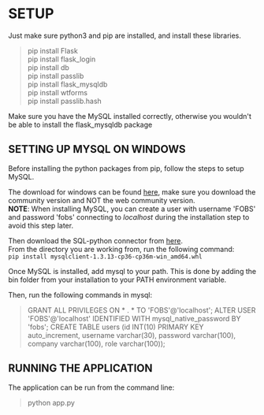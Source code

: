 # SETUP

Just make sure python3 and pip are installed, and install these libraries.
> pip install Flask  
> pip install flask_login  
> pip install db  
> pip install passlib  
> pip install flask_mysqldb  
> pip install wtforms  
> pip install passlib.hash  

Make sure you have the MySQL installed correctly, otherwise you wouldn't be able
to install the flask_mysqldb package  

## SETTING UP MYSQL ON WINDOWS

Before installing the python packages from pip, follow the steps to setup MySQL.

The download for windows can be found [here](https://dev.mysql.com/downloads/installer/), make sure you download the community version and NOT the web community version.  
**NOTE**: When installing MySQL, you can create a user with username 'FOBS' and password 'fobs' connecting to *localhost* during the installation step to avoid this step later.

Then download the SQL-python connector from [here](https://www.lfd.uci.edu/~gohlke/pythonlibs/#mysql-python).  
From the directory you are working from, run the following command:  
`pip install mysqlclient-1.3.13-cp36-cp36m-win_amd64.whl`

Once MySQL is installed, add mysql to your path. This is done by adding the bin folder from your installation to your PATH environment variable.

Then, run the following commands in mysql:
> GRANT ALL PRIVILEGES ON * . * TO 'FOBS'@'localhost';
> ALTER USER 'FOBS'@'localhost' IDENTIFIED WITH mysql_native_password BY 'fobs';
> CREATE TABLE users (id INT(10) PRIMARY KEY auto_increment, username varchar(30), password varchar(100), company varchar(100), role varchar(100));

## RUNNING THE APPLICATION

The application can be run from the command line:
> python app.py
